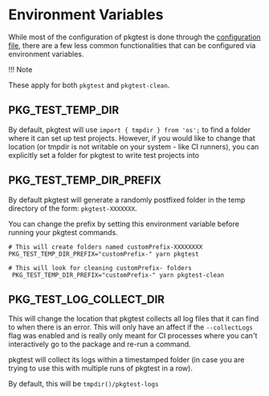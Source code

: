 # Environment Variables

While most of the configuration of pkgtest is done through the [configuration file](./2-configuration.md),
there are a few less common functionalities that can be configured via environment variables.

!!! Note

   These apply for both `pkgtest` and `pkgtest-clean`.

## PKG_TEST_TEMP_DIR

By default, pkgtest will use `import { tmpdir } from 'os';` to find a folder where it can set up test projects.
However, if you would like to change that location (or tmpdir is not writable on your system - like CI runners),
you can explicitly set a folder for pkgtest to write test projects into

## PKG_TEST_TEMP_DIR_PREFIX

By default pkgtest will generate a randomly postfixed folder in the temp directory of the form: `pkgtest-XXXXXXX`.

You can change the prefix by setting this environment variable before running your pkgtest commands.

```shell
# This will create folders named customPrefix-XXXXXXXX
PKG_TEST_TEMP_DIR_PREFIX="customPrefix-" yarn pkgtest

# This will look for cleaning customPrefix- folders
 PKG_TEST_TEMP_DIR_PREFIX="customPrefix-" yarn pkgtest-clean
```

## PKG_TEST_LOG_COLLECT_DIR

This will change the location that pkgtest collects all log files that it can find to when there is an error.  This will only
have an affect if the `--collectLogs` flag was enabled and is really only meant for CI processes where you can't interactively
go to the package and re-run a command.

pkgtest will collect its logs within a timestamped folder (in case you are trying to use this with multiple runs of pkgtest in
a row).

By default, this will be `tmpdir()/pkgtest-logs`